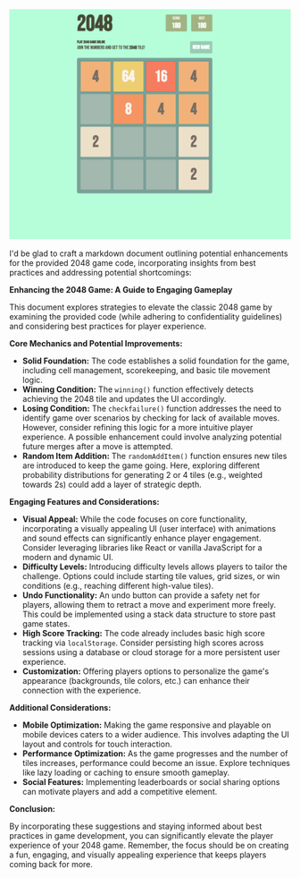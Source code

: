 <img src="https://raw.githubusercontent.com/NuhDemir/2048_Game/main/img/2048.png">

I'd be glad to craft a markdown document outlining potential enhancements for the provided 2048 game code, incorporating insights from best practices and addressing potential shortcomings:

**Enhancing the 2048 Game: A Guide to Engaging Gameplay**

This document explores strategies to elevate the classic 2048 game by examining the provided code (while adhering to confidentiality guidelines) and considering best practices for player experience.

**Core Mechanics and Potential Improvements:**

- **Solid Foundation:** The code establishes a solid foundation for the game, including cell management, scorekeeping, and basic tile movement logic.
- **Winning Condition:** The `winning()` function effectively detects achieving the 2048 tile and updates the UI accordingly.
- **Losing Condition:** The `checkfailure()` function addresses the need to identify game over scenarios by checking for lack of available moves. However, consider refining this logic for a more intuitive player experience. A possible enhancement could involve analyzing potential future merges after a move is attempted.
- **Random Item Addition:** The `randomAddItem()` function ensures new tiles are introduced to keep the game going. Here, exploring different probability distributions for generating 2 or 4 tiles (e.g., weighted towards 2s) could add a layer of strategic depth.

**Engaging Features and Considerations:**

- **Visual Appeal:** While the code focuses on core functionality, incorporating a visually appealing UI (user interface) with animations and sound effects can significantly enhance player engagement. Consider leveraging libraries like React or vanilla JavaScript for a modern and dynamic UI.
- **Difficulty Levels:** Introducing difficulty levels allows players to tailor the challenge. Options could include starting tile values, grid sizes, or win conditions (e.g., reaching different high-value tiles).
- **Undo Functionality:** An undo button can provide a safety net for players, allowing them to retract a move and experiment more freely. This could be implemented using a stack data structure to store past game states.
- **High Score Tracking:** The code already includes basic high score tracking via `localStorage`. Consider persisting high scores across sessions using a database or cloud storage for a more persistent user experience.
- **Customization:**  Offering players options to personalize the game's appearance (backgrounds, tile colors, etc.) can enhance their connection with the experience.

**Additional Considerations:**

- **Mobile Optimization:** Making the game responsive and playable on mobile devices caters to a wider audience. This involves adapting the UI layout and controls for touch interaction.
- **Performance Optimization:** As the game progresses and the number of tiles increases, performance could become an issue. Explore techniques like lazy loading or caching to ensure smooth gameplay.
- **Social Features:** Implementing leaderboards or social sharing options can motivate players and add a competitive element.

**Conclusion:**

By incorporating these suggestions and staying informed about best practices in game development, you can significantly elevate the player experience of your 2048 game. Remember, the focus should be on creating a fun, engaging, and visually appealing experience that keeps players coming back for more.
